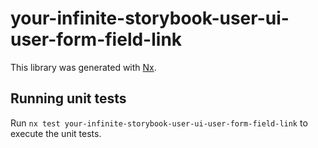 # your-infinite-storybook-user-ui-user-form-field-link

This library was generated with [Nx](https://nx.dev).

## Running unit tests

Run `nx test your-infinite-storybook-user-ui-user-form-field-link` to execute the unit tests.
